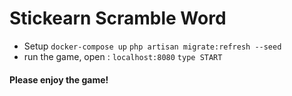 # Stickearn Scramble Word

- Setup
`` docker-compose up ``
`` php artisan migrate:refresh --seed ``
- run the game, open :
`` localhost:8080 ``
`` type START ``

#### Please enjoy the game!